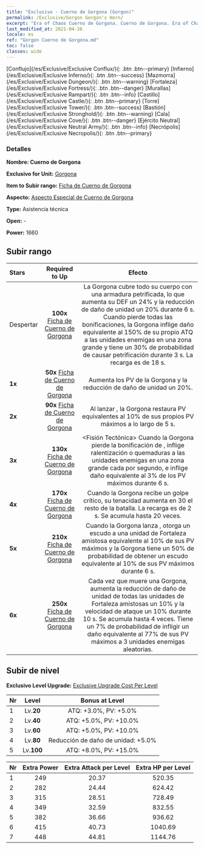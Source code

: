 ```yaml
---
title: "Exclusivo - Cuerno de Gorgona (Gorgon)"
permalink: /Exclusive/Gorgon Gorgon's Horn/
excerpt: "Era of Chaos Cuerno de Gorgona. Cuerno de Gorgona. Era of Chaos Exclusivo Cuerno de Gorgona. Gorgona Exclusivo."
last_modified_at: 2021-04-26
locale: es
ref: "Gorgon Cuerno de Gorgona.md"
toc: false
classes: wide
---
```

 [Conflujo](/es/Exclusive/Exclusive Conflux/){: .btn .btn--primary} [Infierno](/es/Exclusive/Exclusive Inferno/){: .btn .btn--success} [Mazmorra](/es/Exclusive/Exclusive Dungeon/){: .btn .btn--warning} [Fortaleza](/es/Exclusive/Exclusive Fortress/){: .btn .btn--danger} [Murallas](/es/Exclusive/Exclusive Rampart/){: .btn .btn--info} [Castillo](/es/Exclusive/Exclusive Castle/){: .btn .btn--primary} [Torre](/es/Exclusive/Exclusive Tower/){: .btn .btn--success} [Bastión](/es/Exclusive/Exclusive Stronghold/){: .btn .btn--warning} [Cala](/es/Exclusive/Exclusive Cove/){: .btn .btn--danger} [Ejército Neutral](/es/Exclusive/Exclusive Neutral Army/){: .btn .btn--info} [Necrópolis](/es/Exclusive/Exclusive Necropolis/){: .btn .btn--primary} 

### Detalles
 **Nombre: Cuerno de Gorgona** 

 **Exclusivo for Unit:** [Gorgona](/es/units/Gorgon/) 

 **Item to Subir rango:** [Ficha de Cuerno de Gorgona](/ItemsES/con_995/)

 **Aspecto:** [Aspecto Especial de Cuerno de Gorgona](/ItemsES/con_663/)

 **Type:** Asistencia técnica

 **Open:** -

 **Power:** 1660

## Subir rango

  |     Stars    |  Required to Up | Efecto |
  |:-------------|:---------------:|:---------------:|
  |  Despertar  | **100x** [Ficha de Cuerno de Gorgona](/ItemsES/con_995/) | <Armadura Petrificada> La Gorgona cubre todo su cuerpo con una armadura petrificada, lo que aumenta su DEF un 24% y la reducción de daño de unidad un 20% durante 6 s. Cuando pierde todas las bonificaciones, la Gorgona inflige daño equivalente al 150% de su propio ATQ a las unidades enemigas en una zona grande y tiene un 30% de probabilidad de causar petrificación durante 3 s. La recarga es de 18 s. |
  | **1x** <i class="fas fa-star"/> | **50x** [Ficha de Cuerno de Gorgona](/ItemsES/con_995/) | Aumenta los PV de la Gorgona y la reducción de daño de unidad un 20%. |
  | **2x** <i class="fas fa-star"/> | **90x** [Ficha de Cuerno de Gorgona](/ItemsES/con_995/) | Al lanzar <Armadura Petrificada>, la Gorgona restaura PV equivalentes al 10% de sus propios PV máximos a lo largo de 5 s. |
  | **3x** <i class="fas fa-star"/> | **130x** [Ficha de Cuerno de Gorgona](/ItemsES/con_995/) | <Fisión Tectónica> Cuando la Gorgona pierde la bonificación de <Armadura Petrificada>, inflige ralentización o quemaduras a las unidades enemigas en una zona grande cada por segundo, e inflige daño equivalente al 3% de los PV máximos durante 6 s. |
  | **4x** <i class="fas fa-star"/> | **170x** [Ficha de Cuerno de Gorgona](/ItemsES/con_995/) | Cuando la Gorgona recibe un golpe crítico, su tenacidad aumenta en 30 el resto de la batalla. La recarga es de 2 s. Se acumula hasta 20 veces. |
  | **5x** <i class="fas fa-star"/> | **210x** [Ficha de Cuerno de Gorgona](/ItemsES/con_995/) | Cuando la Gorgona lanza <Armadura Petrificada>, otorga un escudo a una unidad de Fortaleza amistosa equivalente al 10% de sus PV máximos y la Gorgona tiene un 50% de probabilidad de obtener un escudo equivalente al 10% de sus PV máximos durante 6 s. |
  | **6x** <i class="fas fa-star"/> | **250x** [Ficha de Cuerno de Gorgona](/ItemsES/con_995/) | Cada vez que muere una Gorgona, aumenta la reducción de daño de unidad de todas las unidades de Fortaleza amistosas un 10% y la velocidad de ataque un 10% durante 10 s. Se acumula hasta 4 veces. Tiene un 7% de probabilidad de infligir un daño equivalente al 77% de sus PV máximos a 3 unidades enemigas aleatorias. |


## Subir de nivel
 **Exclusivo Level Upgrade:** [Exclusive Upgrade Cost Per Level](/Exclusive/ExclusiveUpgradeCostPerLevel/)

  |  Nr  |   Level  | Bonus at Level |
  |:-----|:--------:|:--------------:|
  | 1 | Lv.**20** | ATQ: +3.0%, PV: +5.0% |
  | 2 | Lv.**40** | ATQ: +5.0%, PV: +10.0% |
  | 3 | Lv.**60** | ATQ: +5.0%, PV: +10.0% |
  | 4 | Lv.**80** | Reducción de daño de unidad: +5.0% |
  | 5 | Lv.**100** | ATQ: +8.0%, PV: +15.0% |


  |  Nr  |  Extra Power | Extra Attack per Level | Extra HP per Level |
  |:-----|:--------:|:--------:|:--------:|
  | 1 | 249 | 20.37 | 520.35 |
  | 2 | 282 | 24.44 | 624.42 |
  | 3 | 315 | 28.51 | 728.49 |
  | 4 | 349 | 32.59 | 832.55 |
  | 5 | 382 | 36.66 | 936.62 |
  | 6 | 415 | 40.73 | 1040.69 |
  | 7 | 448 | 44.81 | 1144.76 |



